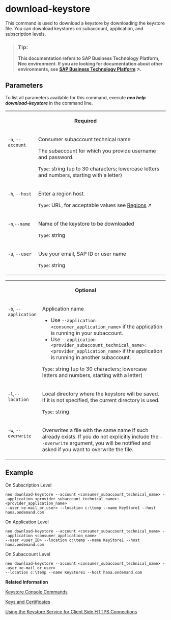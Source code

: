 <!-- loiob45597c856244a55addd232386c7201b -->

# download-keystore

This command is used to download a keystore by downloading the keystore file. You can download keystores on subaccount, application, and subscription levels.



> ### Tip:  
> **This documentation refers to SAP Business Technology Platform, Neo environment. If you are looking for documentation about other environments, see [SAP Business Technology Platform](https://help.sap.com/viewer/65de2977205c403bbc107264b8eccf4b/Cloud/en-US/6a2c1ab5a31b4ed9a2ce17a5329e1dd8.html "SAP Business Technology Platform (SAP BTP) is an integrated offering comprised of four technology portfolios: database and data management, application development and integration, analytics, and intelligent technologies. The platform offers users the ability to turn data into business value, compose end-to-end business processes, and build and extend SAP applications quickly.") :arrow_upper_right:.**



<a name="loiob45597c856244a55addd232386c7201b__section_N10019_N10016_N10001"/>

## Parameters

To list all parameters available for this command, execute ***neo help download-keystore*** in the command line.


<table>
<tr>
<th valign="top" colspan="2">

Required



</th>
</tr>
<tr>
<td valign="top">

`-a`, `--account`



</td>
<td valign="top">

Consumer subaccount technical name

The subaccount for which you provide username and password.

`Type`: string \(up to 30 characters; lowercase letters and numbers, starting with a letter\)



</td>
</tr>
<tr>
<td valign="top">

`-h`, `--host`



</td>
<td valign="top">

Enter a region host.

`Type`: URL, for acceptable values see [Regions](https://help.sap.com/viewer/65de2977205c403bbc107264b8eccf4b/Cloud/en-US/350356d1dc314d3199dca15bd2ab9b0e.html "You can deploy applications in different regions. Each region represents a geographical location (for example, Europe, US East) where applications, data, or services are hosted.") :arrow_upper_right:



</td>
</tr>
<tr>
<td valign="top">

`-n`,`--name`



</td>
<td valign="top">

Name of the keystore to be downloaded

`Type`: string



</td>
</tr>
<tr>
<td valign="top">

`-u`, `--user`



</td>
<td valign="top">

Use your email, SAP ID or user name

`Type`: string



</td>
</tr>
</table>


<table>
<tr>
<th valign="top" colspan="2">

Optional



</th>
</tr>
<tr>
<td valign="top">

`-b`, `--application` 



</td>
<td valign="top">

Application name

-   Use `--application <consumer_application_name>` if the application is running in your subaccount.
-   Use `--application <provider_subaccount_technical_name>:<provider_application_name>` if the application is running in another subaccount.

 `Type`: string \(up to 30 characters; lowercase letters and numbers, starting with a letter\)



</td>
</tr>
<tr>
<td valign="top">

`-l`,`--location`



</td>
<td valign="top">

Local directory where the keystore will be saved. If it is not specified, the current directory is used.

`Type`: string



</td>
</tr>
<tr>
<td valign="top">

`-w`, `--overwrite` 



</td>
<td valign="top">

Overwrites a file with the same name if such already exists. If you do not explicitly include the `--overwrite` argument, you will be notified and asked if you want to overwrite the file.



</td>
</tr>
</table>



## Example

On Subscription Level

```
neo download-keystore --account <consumer_subaccount_technical_name> --application <provider_subaccount_technical_name>:<provider_application_name>
--user <e-mail_or_user> --location c:\temp --name KeyStore1 --host hana.ondemand.com
```

On Application Level

```
neo download-keystore --account <consumer_subaccount_technical_name> --application <consumer_application_name>
--user <user_ID> --location c:\temp --name KeyStore1 --host hana.ondemand.com
```

On Subaccount Level

```
neo download-keystore --account <consumer_subaccount_technical_name> --user <e-mail_or_user> 
--location c:\temp --name KeyStore1 --host hana.ondemand.com
```

**Related Information**  


[Keystore Console Commands](../60-security-neo/keystore-console-commands-20b6fbd.md)

[Keys and Certificates](../60-security-neo/keys-and-certificates-3735938.md)

[Using the Keystore Service for Client Side HTTPS Connections](../60-security-neo/using-the-keystore-service-for-client-side-https-connections-38144cd.md)

